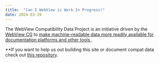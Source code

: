 ```yaml
---
title:  "Can I WebView is Work In Progress!"
date: 2024-03-29
---
```

The WebView Compatibility Data Project is an initiative driven by the [WebView CG](https://www.w3.org/community/webview/)
to [make machine-readable data more readily available for documentation platforms and other tools
](https://github.com/WebView-CG/charter/blob/04422d7cb3ecc80a7d0f6755135995a74deab64b/charter.md?plain=1#L26).

**If you want to help us out building this site or document compat data check out [this repository](https://github.com/WebView-CG/Compatibility-Data-Project).
